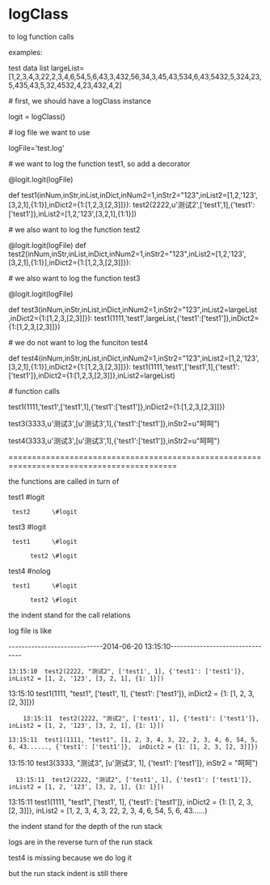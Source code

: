 logClass
========
to log function calls

examples:

test data list
largeList=[1,2,3,4,3,22,2,3,4,6,54,5,6,43,3,432,56,34,3,45,43,534,6,43,5432,5,324,23,5,435,43,5,32,4532,4,23,432,4,2]

\# first, we should have a logClass instance

logit = logClass()

\# log file we want to use

logFile='test.log'

\# we want to log the function test1, so add a decorator

@logit.logit(logFile)

def test1(inNum,inStr,inList,inDict,inNum2=1,inStr2="123",inList2=[1,2,'123',[3,2,1],{1:1}],inDict2={1:[1,2,3,[2,3]]}):
	test2(2222,u'测试2',['test1',1],{'test1':['test1']},inList2=[1,2,'123',[3,2,1],{1:1}])

\# we also want to log the function test2

@logit.logit(logFile)
	def test2(inNum,inStr,inList,inDict,inNum2=1,inStr2="123",inList2=[1,2,'123',[3,2,1],{1:1}],inDict2={1:[1,2,3,[2,3]]}):

\# we also want to log the function test3

@logit.logit(logFile)

def test3(inNum,inStr,inList,inDict,inNum2=1,inStr2="123",inList2=largeList ,inDict2={1:[1,2,3,[2,3]]}):
	test1(1111,'test1',largeList,{'test1':['test1']},inDict2={1:[1,2,3,[2,3]]})
		
\# we do not want to log the funciton test4

def test4(inNum,inStr,inList,inDict,inNum2=1,inStr2="123",inList2=[1,2,'123',[3,2,1],{1:1}],inDict2={1:[1,2,3,[2,3]]}):
	test1(1111,'test1',['test1',1],{'test1':['test1']},inDict2={1:[1,2,3,[2,3]]},inList2=largeList)

\# function calls

test1(1111,'test1',['test1',1],{'test1':['test1']},inDict2={1:[1,2,3,[2,3]]})

test3(3333,u'测试3',[u'测试3',1],{'test1':['test1']},inStr2=u"呵呵")

test4(3333,u'测试3',[u'测试3',1],{'test1':['test1']},inStr2=u"呵呵")

==========================================================================================

the functions are called in turn of

test1           \#logit

     test2      \#logit

test3           \#logit

     test1      \#logit

	      test2 \#logit

test4           \#nolog

     test1      \#logit

	      test2 \#logit

the indent stand for the call relations

log file is like

-----------------------------2014-06-20 13:15:10--------------------------------

    13:15:10  test2(2222, "测试2", ['test1', 1], {'test1': ['test1']},  inList2 = [1, 2, '123', [3, 2, 1], {1: 1}])

13:15:10  test1(1111, "test1", ['test1', 1], {'test1': ['test1']},  inDict2 = {1: [1, 2, 3, [2, 3]]})

        13:15:11  test2(2222, "测试2", ['test1', 1], {'test1': ['test1']},  inList2 = [1, 2, '123', [3, 2, 1], {1: 1}])

    13:15:11  test1(1111, "test1", [1, 2, 3, 4, 3, 22, 2, 3, 4, 6, 54, 5, 6, 43......, {'test1': ['test1']},  inDict2 = {1: [1, 2, 3, [2, 3]]})

13:15:10  test3(3333, "测试3", [u'测试3', 1], {'test1': ['test1']},  inStr2 = "呵呵")

      13:15:11  test2(2222, "测试2", ['test1', 1], {'test1': ['test1']},  inList2 = [1, 2, '123', [3, 2, 1], {1: 1}])

  13:15:11  test1(1111, "test1", ['test1', 1], {'test1': ['test1']},  inDict2 = {1: [1, 2, 3, [2, 3]]}, inList2 = [1, 2, 3, 4, 3, 22, 2, 3, 4, 6, 54, 5, 6, 43......)


the indent stand for the depth of the run stack

logs are in the reverse turn of the run stack

test4 is missing because we do log it

but the run stack indent is still there

